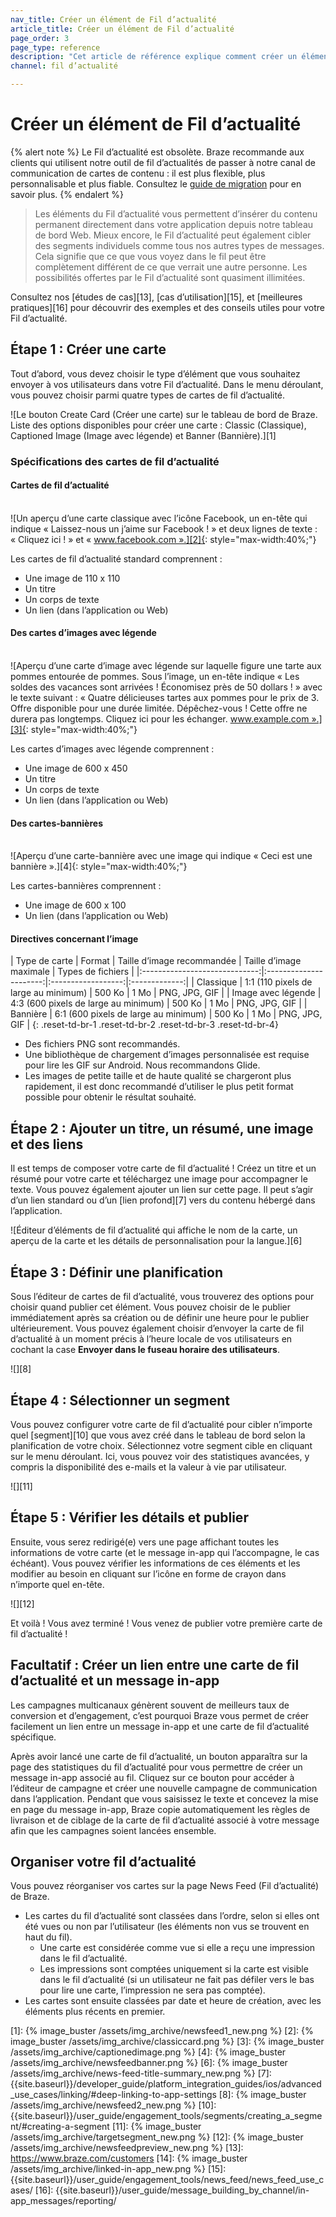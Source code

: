 ```yaml
---
nav_title: Créer un élément de Fil d’actualité
article_title: Créer un élément de Fil d’actualité
page_order: 3
page_type: reference
description: "Cet article de référence explique comment créer un élément pour votre Fil d’actualité. Les éléments du Fil d’actualité vous permettent d’insérer du contenu permanent directement dans votre application depuis notre tableau de bord Web."
channel: fil d’actualité

---
```


# Créer un élément de Fil d’actualité

{% alert note %}
Le Fil d’actualité est obsolète. Braze recommande aux clients qui utilisent notre outil de fil d’actualités de passer à notre canal de communication de cartes de contenu : il est plus flexible, plus personnalisable et plus fiable. Consultez le [guide de migration]({{site.baseurl}}/user_guide/message_building_by_channel/content_cards/migrating_from_news_feed/) pour en savoir plus.
{% endalert %}

> Les éléments du Fil d’actualité vous permettent d’insérer du contenu permanent directement dans votre application depuis notre tableau de bord Web. Mieux encore, le Fil d’actualité peut également cibler des segments individuels comme tous nos autres types de messages. Cela signifie que ce que vous voyez dans le fil peut être complètement différent de ce que verrait une autre personne. Les possibilités offertes par le Fil d’actualité sont quasiment illimitées.

Consultez nos [études de cas][13], [cas d’utilisation][15], et [meilleures pratiques][16] pour découvrir des exemples et des conseils utiles pour votre Fil d’actualité.

## Étape 1 : Créer une carte

Tout d’abord, vous devez choisir le type d’élément que vous souhaitez envoyer à vos utilisateurs dans votre Fil d’actualité. Dans le menu déroulant, vous pouvez choisir parmi quatre types de cartes de fil d’actualité.

![Le bouton Create Card (Créer une carte) sur le tableau de bord de Braze. Liste des options disponibles pour créer une carte : Classic (Classique), Captioned Image (Image avec légende) et Banner (Bannière).][1]

### Spécifications des cartes de fil d’actualité

#### Cartes de fil d’actualité

<br>![Un aperçu d’une carte classique avec l’icône Facebook, un en-tête qui indique « Laissez-nous un j’aime sur Facebook ! » et deux lignes de texte : « Cliquez ici ! » et « www.facebook.com ».][2]{: style="max-width:40%;"}

Les cartes de fil d’actualité standard comprennent :

- Une image de 110 x 110
- Un titre
- Un corps de texte
- Un lien (dans l’application ou Web)

#### Des cartes d’images avec légende

<br>![Aperçu d’une carte d’image avec légende sur laquelle figure une tarte aux pommes entourée de pommes. Sous l’image, un en-tête indique « Les soldes des vacances sont arrivées ! Économisez près de 50 dollars ! » avec le texte suivant : « Quatre délicieuses tartes aux pommes pour le prix de 3. Offre disponible pour une durée limitée. Dépêchez-vous ! Cette offre ne durera pas longtemps. Cliquez ici pour les échanger. www.example.com ».][3]{: style="max-width:40%;"}

Les cartes d’images avec légende comprennent :

- Une image de 600 x 450
- Un titre
- Un corps de texte
- Un lien (dans l’application ou Web)

#### Des cartes-bannières

<br>![Aperçu d’une carte-bannière avec une image qui indique « Ceci est une bannière ».][4]{: style="max-width:40%;"}

Les cartes-bannières comprennent :

- Une image de 600 x 100
- Un lien (dans l’application ou Web)

#### Directives concernant l’image

|          Type de carte         |          Format         | Taille d’image recommandée | Taille d’image maximale |   Types de fichiers  |
|:-----------------------------:|:----------------------:|:------------------:|:-------------:|
|          Classique         | 1:1 (110 pixels de large au minimum) |          500 Ko         |         1 Mo        | PNG, JPG, GIF |
|          Image avec légende         | 4:3 (600 pixels de large au minimum) |          500 Ko         |         1 Mo        | PNG, JPG, GIF |
|          Bannière         | 6:1 (600 pixels de large au minimum) |          500 Ko         |         1 Mo        | PNG, JPG, GIF |
{: .reset-td-br-1 .reset-td-br-2 .reset-td-br-3 .reset-td-br-4}

- Des fichiers PNG sont recommandés.
- Une bibliothèque de chargement d’images personnalisée est requise pour lire les GIF sur Android. Nous recommandons Glide.
- Les images de petite taille et de haute qualité se chargeront plus rapidement, il est donc recommandé d’utiliser le plus petit format possible pour obtenir le résultat souhaité.

## Étape 2 : Ajouter un titre, un résumé, une image et des liens

Il est temps de composer votre carte de fil d’actualité ! Créez un titre et un résumé pour votre carte et téléchargez une image pour accompagner le texte. Vous pouvez également ajouter un lien sur cette page. Il peut s’agir d’un lien standard ou d’un [lien profond][7] vers du contenu hébergé dans l’application.

![Éditeur d’éléments de fil d’actualité qui affiche le nom de la carte, un aperçu de la carte et les détails de personnalisation pour la langue.][6]

## Étape 3 : Définir une planification

Sous l’éditeur de cartes de fil d’actualité, vous trouverez des options pour choisir quand publier cet élément. Vous pouvez choisir de le publier immédiatement après sa création ou de définir une heure pour le publier ultérieurement. Vous pouvez également choisir d’envoyer la carte de fil d’actualité à un moment précis à l’heure locale de vos utilisateurs en cochant la case **Envoyer dans le fuseau horaire des utilisateurs**.

![][8]

## Étape 4 : Sélectionner un segment

Vous pouvez configurer votre carte de fil d’actualité pour cibler n’importe quel [segment][10] que vous avez créé dans le tableau de bord selon la planification de votre choix. Sélectionnez votre segment cible en cliquant sur le menu déroulant. Ici, vous pouvez voir des statistiques avancées, y compris la disponibilité des e-mails et la valeur à vie par utilisateur.

![][11]

## Étape 5 : Vérifier les détails et publier

Ensuite, vous serez redirigé(e) vers une page affichant toutes les informations de votre carte (et le message in-app qui l’accompagne, le cas échéant). Vous pouvez vérifier les informations de ces éléments et les modifier au besoin en cliquant sur l’icône en forme de crayon dans n’importe quel en-tête.

![][12]

Et voilà ! Vous avez terminé ! Vous venez de publier votre première carte de fil d’actualité !

## Facultatif : Créer un lien entre une carte de fil d’actualité et un message in-app

Les campagnes multicanaux génèrent souvent de meilleurs taux de conversion et d’engagement, c’est pourquoi Braze vous permet de créer facilement un lien entre un message in-app et une carte de fil d’actualité spécifique. 

Après avoir lancé une carte de fil d’actualité, un bouton apparaîtra sur la page des statistiques du fil d’actualité pour vous permettre de créer un message in-app associé au fil. Cliquez sur ce bouton pour accéder à l’éditeur de campagne et créer une nouvelle campagne de communication dans l’application. Pendant que vous saisissez le texte et concevez la mise en page du message in-app, Braze copie automatiquement les règles de livraison et de ciblage de la carte de fil d’actualité associé à votre message afin que les campagnes soient lancées ensemble.

## Organiser votre fil d’actualité

Vous pouvez réorganiser vos cartes sur la page News Feed (Fil d’actualité) de Braze.
- Les cartes du fil d’actualité sont classées dans l’ordre, selon si elles ont été vues ou non par l’utilisateur (les éléments non vus se trouvent en haut du fil).
  - Une carte est considérée comme vue si elle a reçu une impression dans le fil d’actualité.
  - Les impressions sont comptées uniquement si la carte est visible dans le fil d’actualité (si un utilisateur ne fait pas défiler vers le bas pour lire une carte, l’impression ne sera pas comptée).
- Les cartes sont ensuite classées par date et heure de création, avec les éléments plus récents en premier.

[1]: {% image_buster /assets/img_archive/newsfeed1_new.png %}
[2]: {% image_buster /assets/img_archive/classiccard.png %}
[3]: {% image_buster /assets/img_archive/captionedimage.png %}
[4]: {% image_buster /assets/img_archive/newsfeedbanner.png %}
[6]: {% image_buster /assets/img_archive/news-feed-title-summary_new.png %}
[7]: {{site.baseurl}}/developer_guide/platform_integration_guides/ios/advanced_use_cases/linking/#deep-linking-to-app-settings
[8]: {% image_buster /assets/img_archive/newsfeed2_new.png %}
[10]: {{site.baseurl}}/user_guide/engagement_tools/segments/creating_a_segment/#creating-a-segment
[11]: {% image_buster /assets/img_archive/targetsegment_new.png %}
[12]: {% image_buster /assets/img_archive/newsfeedpreview_new.png %}
[13]: https://www.braze.com/customers
[14]: {% image_buster /assets/img_archive/linked-in-app_new.png %}
[15]: {{site.baseurl}}/user_guide/engagement_tools/news_feed/news_feed_use_cases/
[16]: {{site.baseurl}}/user_guide/message_building_by_channel/in-app_messages/reporting/
